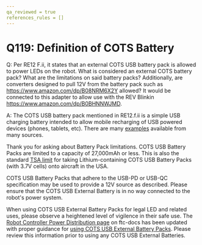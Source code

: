 ```yaml
---
qa_reviewed = true
references_rules = []
---
```


# Q119: Definition of COTS Battery

Q: Per RE12 F.ii, it states that an external COTS USB battery pack is allowed to power LEDs on the robot. What is considered an external COTS battery pack? What are the limitations on said battery packs? Additionally, are converters designed to pull 12V from the battery pack such as https://www.amazon.com/dp/B08NRM6X2Y allowed? It would be connected to this adapter to allow use with the REV Blinkin https://www.amazon.com/dp/B0BHNNWJMD.

A: The COTS USB battery pack mentioned in RE12.f.ii is a simple USB charging battery intended to allow mobile recharging of USB powered devices (phones, tablets, etc). There are many [examples](https://www.anker.com/products/a1287) available from many sources.

Thank you for asking about Battery Pack limitations. COTS USB Battery Packs are limited to a capacity of 27,000mAh or less. This is also the standard [TSA limit](https://www.faa.gov/hazmat/packsafe/lithium-batteries) for taking Lithium-containing COTS USB Battery Packs (with 3.7V cells) onto aircraft in the USA.

COTS USB Battery Packs that adhere to the USB-PD or USB-QC specification may be used to provide a 12V source as described. Please ensure that the COTS USB External Battery is in no way connected to the robot's power system.

When using COTS USB External Battery Packs for legal LED and related uses, please observe a heightened level of vigilence in their safe use. The [Robot Controller Power Distribution page](https://ftc-docs.firstinspires.org/en/latest/control_hard_compon/rc_components/power_distr/power-distr.html) on ftc-docs has been updated with proper guidance for [using COTS USB External Battery Packs](https://ftc-docs.firstinspires.org/en/latest/control_hard_compon/rc_components/power_distr/power-distr.html#cots-usb-battery-pack). Please review this information prior to using any COTS USB External Batteries.